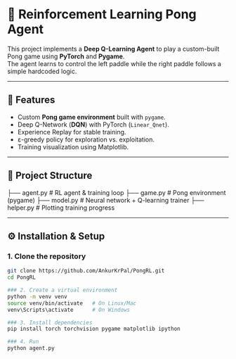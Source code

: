# 🏓 Reinforcement Learning Pong Agent

This project implements a **Deep Q-Learning Agent** to play a custom-built Pong game using **PyTorch** and **Pygame**.  
The agent learns to control the left paddle while the right paddle follows a simple hardcoded logic.

---

## 🚀 Features
- Custom **Pong game environment** built with `pygame`.
- Deep Q-Network (**DQN**) with PyTorch (`Linear_Qnet`).
- Experience Replay for stable training.
- ε-greedy policy for exploration vs. exploitation.
- Training visualization using Matplotlib.

---

## 📂 Project Structure
├── agent.py # RL agent & training loop
├── game.py # Pong environment (pygame)
├── model.py # Neural network + Q-learning trainer
├── helper.py # Plotting training progress

---

## ⚙️ Installation & Setup

### 1. Clone the repository
```bash
git clone https://github.com/AnkurKrPal/PongRL.git
cd PongRL

### 2. Create a virtual environment
python -m venv venv
source venv/bin/activate   # On Linux/Mac
venv\Scripts\activate      # On Windows

### 3. Install dependencies
pip install torch torchvision pygame matplotlib ipython

### 4. Run
python agent.py